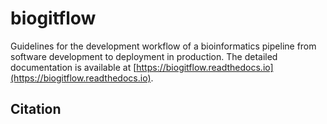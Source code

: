 # biogitflow

Guidelines for the development workflow of a bioinformatics pipeline from software development to deployment in production. The detailed documentation is available at [https://biogitflow.readthedocs.io](https://biogitflow.readthedocs.io).

## Citation

